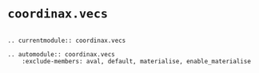 # `coordinax.vecs`

```{eval-rst}

.. currentmodule:: coordinax.vecs

.. automodule:: coordinax.vecs
    :exclude-members: aval, default, materialise, enable_materialise

```
